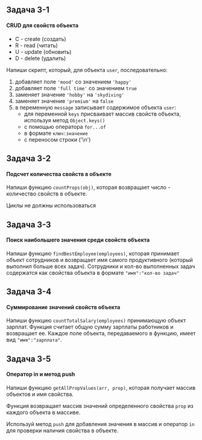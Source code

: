 ## Задача 3-1

#### CRUD для свойств объекта

- С - create (создать)
- R - read (читать)
- U - update (обновить)
- D - delete (удалить)

Напиши скрипт, который, для объекта `user`, последовательно:

1.  добавляет поле `'mood'` со значением `'happy'`
2.  добавляет поле `'full time'` со значением `true`
3.  заменяет значение `'hobby'` на `'skydiving'`
4.  заменяет значение `'premium'` на `false`
5.  в переменную `message` записывает содержимое объекта `user`:
    - для переменной `keys` присваивает массив свойств объекта, используя метод
      `Object.keys()`
    - с помощью оператора `for...of`
    - в формате `ключ:значение`
    - c переносом строки ('\n')

## Задача 3-2

#### Подсчет количества свойств в объекте

Напиши функцию `countProps(obj)`, которая возвращает число - количество свойств
в объекте.

Циклы не должны использоваться

## Задача 3-3

#### Поиск наибольшего значения среди свойств объекта

Напиши функцию `findBestEmployee(employees)`, которая принимает объект
сотрудников и возвращает имя самого продуктивного (который выполнил больше всех
задач). Сотрудники и кол-во выполненных задач содержатся как свойства объекта в
формате `"имя":"кол-во задач"`

## Задача 3-4

#### Суммирование значений свойств объекта

Напиши функцию `countTotalSalary(employees)` принимающую объект зарплат. Функция
считает общую сумму зарплаты работников и возвращает ее. Каждое поле объекта,
передаваемого в функцию, имеет вид `"имя":"зарплата"`.

## Задача 3-5

#### Оператор in и метод push

Напиши функцию `getAllPropValues(arr, prop)`, которая получает массив объектов и
имя свойства.

Функция возвращает массив значений определенного свойства `prop` из каждого
объекта в массиве.

Используй метод `push` для добавления значения в массив и оператор `in` для
проверки наличия свойства в объекте.
